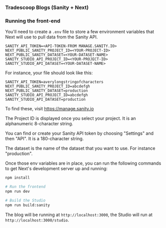 ### Tradescoop Blogs (Sanity + Next)

### Running the front-end

You'll need to create a `.env` file to store a few environment variables that Next will use to pull data from the Sanity API.

```dotenv
SANITY_API_TOKEN=<API-TOKEN-FROM MANAGE.SANITY.IO>
NEXT_PUBLIC_SANITY_PROJECT_ID=<YOUR-PROJECT-ID>
NEXT_PUBLIC_SANITY_DATASET=<YOUR-DATASET-NAME>
SANITY_STUDIO_API_PROJECT_ID=<YOUR-PROJECT-ID>
SANITY_STUDIO_API_DATASET=<YOUR-DATASET-NAME>
```

For instance, your file should look like this:

```dotenv
SANITY_API_TOKEN=averylongstringofcharacters
NEXT_PUBLIC_SANITY_PROJECT_ID=abcdefgh
NEXT_PUBLIC_SANITY_DATASET=production
SANITY_STUDIO_API_PROJECT_ID=abcdefgh
SANITY_STUDIO_API_DATASET=production
```

To find these, visit https://manage.sanity.io

The Project ID is displayed once you select your project. It is an alphanumeric 8-character string.

You can find or create your Sanity API token by choosing "Settings" and then "API". It is a 180-character string.

The dataset is the name of the dataset that you want to use. For instance "production".

Once those env variables are in place, you can run the following commands to get Next's development server up and running:

```bash
npm install

# Run the frontend
npm run dev

# Build the Studio
npm run build:sanity
```

The blog will be running at `http://localhost:3000`, the Studio will run at `http://localhost:3000/studio`.

